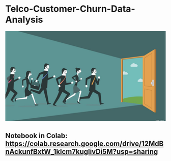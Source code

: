 # Telco-Customer-Churn-Data-Analysis

<img src="app_image.jpg">


## Notebook in Colab: https://colab.research.google.com/drive/12MdBnAckunfBxtW_1klcm7kugIivDi5M?usp=sharing
